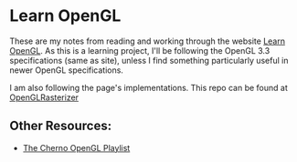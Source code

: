 # Learn OpenGL
These are my notes from reading and working through the website [Learn OpenGL](https://learnopengl.com/). As this is a learning project, I'll be following the OpenGL 3.3 specifications (same as site), unless I find something particularly useful in newer OpenGL specifications. 

I am also following the page's implementations. This repo can be found at [OpenGLRasterizer](https://github.com/Chrezon/OpenGLRasterizer)

## Other Resources:
- [The Cherno OpenGL Playlist](https://www.youtube.com/watch?v=W3gAzLwfIP0&list=PLlrATfBNZ98foTJPJ_Ev03o2oq3-GGOS2)

